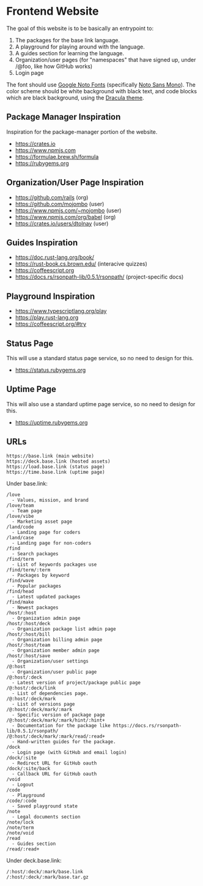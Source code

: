 # Frontend Website

The goal of this website is to be basically an entrypoint to:

1. The packages for the base link language.
1. A playground for playing around with the language.
1. A guides section for learning the language.
1. Organization/user pages (for "namespaces" that have signed up, under
   /@foo, like how GitHub works)
1. Login page

The font should use [Google Noto Fonts](https://fonts.google.com/noto)
(specifically
[Noto Sans Mono](https://fonts.google.com/noto/specimen/Noto+Sans+Mono)).
The color scheme should be white background with black text, and code
blocks which are black background, using the
[Dracula theme](https://draculatheme.com).

## Package Manager Inspiration

Inspiration for the package-manager portion of the website.

- https://crates.io
- https://www.npmjs.com
- https://formulae.brew.sh/formula
- https://rubygems.org

## Organization/User Page Inspiration

- https://github.com/rails (org)
- https://github.com/mojombo (user)
- https://www.npmjs.com/~mojombo (user)
- https://www.npmjs.com/org/babel (org)
- https://crates.io/users/dtolnay (user)

## Guides Inspiration

- https://doc.rust-lang.org/book/
- https://rust-book.cs.brown.edu/ (interacive quizzes)
- https://coffeescript.org
- https://docs.rs/rsonpath-lib/0.5.1/rsonpath/ (project-specific docs)

## Playground Inspiration

- https://www.typescriptlang.org/play
- https://play.rust-lang.org
- https://coffeescript.org/#try

## Status Page

This will use a standard status page service, so no need to design for
this.

- https://status.rubygems.org

## Uptime Page

This will also use a standard uptime page service, so no need to design
for this.

- https://uptime.rubygems.org

## URLs

```
https://base.link (main website)
https://deck.base.link (hosted assets)
https://load.base.link (status page)
https://time.base.link (uptime page)
```

Under base.link:

```
/love
  - Values, mission, and brand
/love/team
  - Team page
/love/vibe
  - Marketing asset page
/land/code
  - Landing page for coders
/land/case
  - Landing page for non-coders
/find
  - Search packages
/find/term
  - List of keywords packages use
/find/term/:term
  - Packages by keyword
/find/wave
  - Popular packages
/find/head
  - Latest updated packages
/find/make
  - Newest packages
/host/:host
  - Organization admin page
/host/:host/deck
  - Organization package list admin page
/host/:host/bill
  - Organization billing admin page
/host/:host/team
  - Organization member admin page
/host/:host/save
  - Organization/user settings
/@:host
  - Organization/user public page
/@:host/:deck
  - Latest version of project/package public page
/@:host/:deck/link
  - List of dependencies page.
/@:host/:deck/mark
  - List of versions page
/@:host/:deck/mark/:mark
  - Specific version of package page
/@:host/:deck/mark/:mark/hint/:hint+
  - Documentation for the package like https://docs.rs/rsonpath-lib/0.5.1/rsonpath/
/@:host/:deck/mark/:mark/read/:read+
  - Hand-written guides for the package.
/dock
  - Login page (with GitHub and email login)
/dock/:site
  - Redirect URL for GitHub oauth
/dock/:site/back
  - Callback URL for GitHub oauth
/void
  - Logout
/code
  - Playground
/code/:code
  - Saved playground state
/note
  - Legal documents section
/note/lock
/note/term
/note/void
/read
  - Guides section
/read/:read+
```

Under deck.base.link:

```
/:host/:deck/:mark/base.link
/:host/:deck/:mark/base.tar.gz
```
